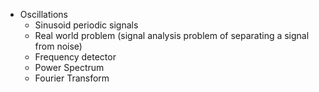* Oscillations
  * Sinusoid periodic signals
  * Real world problem (signal analysis problem of separating a signal from noise)
  * Frequency detector
  * Power Spectrum
  * Fourier Transform
